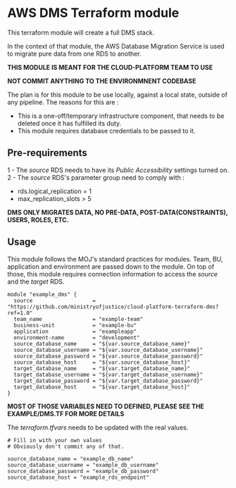 # AWS DMS Terraform module

This terraform module will create a full DMS stack.

In the context of that module, the AWS Database Migration Service is used to migrate pure data from one RDS to another.

**THIS MODULE IS MEANT FOR THE CLOUD-PLATFORM TEAM TO USE**

**NOT COMMIT ANYTHING TO THE ENVIRONMNENT CODEBASE**

The plan is for this module to be use locally, against a local state, outside of any pipeline.
The reasons for this are : 
 - This is a one-off/temporary infrastructure component, that needs to be deleted once it has fulfilled its duty.
 - This module requires database credentials to be passed to it.
 

## Pre-requirements

 1 - The _source_ RDS needs to have its _Public Accessibility_ settings turned on.  
 2 - The _source_ RDS's parameter group need to comply with :
   - rds.logical_replication = 1
   - max_replication_slots > 5

 **DMS ONLY MIGRATES DATA, NO PRE-DATA, POST-DATA(CONSTRAINTS), USERS, ROLES, ETC.**

## Usage

This module follows the MOJ's standard practices for modules. Team, BU, application and environment are passed down to the module.
On top of those, this module requires connection information to access the _source_ and the _target_ RDS.



```hcl
module "example_dms" {
  source                   = "https://github.com/ministryofjustice/cloud-platform-terraform-dms?ref=1.0"
  team_name                = "example-team"
  business-unit            = "example-bu"
  application              = "exampleapp"
  environment-name         = "development"
  source_database_name     = "${var.source_database_name}"
  source_database_username = "${var.source_database_username}"
  source_database_password = "${var.source_database_password}"
  source_database_host     = "${var.source_database_host}"
  target_database_name     = "${var.target_database_name}"
  target_database_username = "${var.target_database_username}"
  target_database_password = "${var.target_database_password}"
  target_database_host     = "${var.target_database_host}"
}

```

**MOST OF THOSE VARIABLES NEED TO DEFINED, PLEASE SEE THE EXAMPLE/DMS.TF FOR MORE DETAILS**

The _terraform.tfvars_ needs to be updated with the real values.

```
# Fill in with your own values
# Obviously don't commit any of that.

source_database_name = "example_db_name"
source_database_username = "example_db_username"
source_database_password = "example_db_password"
source_database_host = "example_rds_endpoint"
```